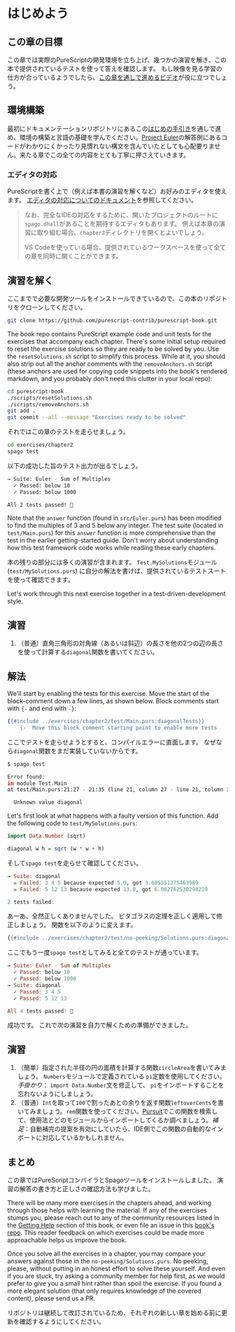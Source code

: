 # はじめよう

## この章の目標

この章では実際のPureScriptの開発環境を立ち上げ、幾つかの演習を解き、この本で提供されているテストを使って答えを確認します。
もし映像を見る学習の仕方が合っているようでしたら、[この章を通しで進めるビデオ](https://www.youtube.com/watch?v=GPjPwb6d-70)が役に立つでしょう。

## 環境構築

最初にドキュメンテーションリポジトリにあるこの[はじめの手引き](https://github.com/purescript/documentation/blob/master/guides/Getting-Started.md)を通しで進め、環境の構築と言語の基礎を学んでください。[Project
Euler](http://projecteuler.net/problem=1)の解答例にあるコードがわかりにくかったり見慣れない構文を含んでいたとしても心配要りません。来たる章でこの全ての内容をとても丁寧に押さえていきます。

### エディタの対応

PureScriptを書く上で（例えば本書の演習を解くなど）お好みのエディタを使えます。
[エディタの対応についてのドキュメント](https://github.com/purescript/documentation/blob/master/ecosystem/Editor-and-tool-support.md#editor-support)を参照してください。

> なお、完全なIDEの対応をするために、開いたプロジェクトのルートに`spago.dhall`があることを期待するエディタもあります。
> 例えば本章の演習に取り組む場合、`chapter2`ディレクトリを開くとよいでしょう。
>
> VS Codeを使っている場合、提供されているワークスペースを使って全ての章を同時に開くことができます。

## 演習を解く

ここまでで必要な開発ツールをインストールできているので、この本のリポジトリをクローンしてください。

```sh
git clone https://github.com/purescript-contrib/purescript-book.git
```

The book repo contains PureScript example code and unit tests for the
exercises that accompany each chapter. There's some initial setup required
to reset the exercise solutions so they are ready to be solved by you. Use
the `resetSolutions.sh` script to simplify this process. While at it, you
should also strip out all the anchor comments with the `removeAnchors.sh`
script (these anchors are used for copying code snippets into the book's
rendered markdown, and you probably don't need this clutter in your local
repo):

```sh
cd purescript-book
./scripts/resetSolutions.sh
./scripts/removeAnchors.sh
git add .
git commit --all --message "Exercises ready to be solved"
```

それではこの章のテストを走らせましょう。

```sh
cd exercises/chapter2
spago test
```

以下の成功した旨のテスト出力が出るでしょう。

```sh
→ Suite: Euler - Sum of Multiples
  ✓ Passed: below 10
  ✓ Passed: below 1000

All 2 tests passed! 🎉
```

Note that the `answer` function (found in `src/Euler.purs`) has been
modified to find the multiples of 3 and 5 below any integer. The test suite
(located in `test/Main.purs`) for this `answer` function is more
comprehensive than the test in the earlier getting-started guide. Don't
worry about understanding how this test framework code works while reading
these early chapters.

本の残りの部分には多くの演習が含まれます。
`Test.MySolutions`モジュール (`test/MySolutions.purs`)
に自分の解法を書けば、提供されているテストスートを使って確認できます。

Let's work through this next exercise together in a test-driven-development
style.

## 演習

1. （普通）直角三角形の対角線（あるいは斜辺）の長さを他の2つの辺の長さを使って計算する`diagonal`関数を書いてください。

## 解法

We'll start by enabling the tests for this exercise. Move the start of the
block-comment down a few lines, as shown below. Block comments start with
`{-` and end with `-}`:

```hs
{{#include ../exercises/chapter2/test/Main.purs:diagonalTests}}
    {-  Move this block comment starting point to enable more tests
```

ここでテストを走らせようとすると、コンパイルエラーに直面します。
なぜなら`diagonal`関数をまだ実装していないからです。

```sh
$ spago test

Error found:
in module Test.Main
at test/Main.purs:21:27 - 21:35 (line 21, column 27 - line 21, column 35)

  Unknown value diagonal
```

Let's first look at what happens with a faulty version of this function. Add
the following code to `test/MySolutions.purs`:

```hs
import Data.Number (sqrt)

diagonal w h = sqrt (w * w + h)
```

そして`spago test`を走らせて確認してください。

```hs
→ Suite: diagonal
  ☠ Failed: 3 4 5 because expected 5.0, got 3.605551275463989
  ☠ Failed: 5 12 13 because expected 13.0, got 6.082762530298219

2 tests failed:
```

あーあ、全然正しくありませんでした。
ピタゴラスの定理を正しく適用して修正しましょう。
関数を以下のように変えます。

```hs
{{#include ../exercises/chapter2/test/no-peeking/Solutions.purs:diagonal}}
```

ここでもう一度`spago test`としてみると全てのテストが通っています。

```hs
→ Suite: Euler - Sum of Multiples
  ✓ Passed: below 10
  ✓ Passed: below 1000
→ Suite: diagonal
  ✓ Passed: 3 4 5
  ✓ Passed: 5 12 13

All 4 tests passed! 🎉
```

成功です。
これで次の演習を自力で解くための準備ができました。

## 演習

 1. （簡単）指定された半径の円の面積を計算する関数`circleArea`を書いてみましょう。
    `Numbers`モジュールで定義されている `pi`定数を使用してください。
    *手掛かり*： `import Data.Number`文を修正して、 `pi`をインポートすることを忘れないようにしましょう。
 1. （普通）`Int`を取って`100`で割ったあとの余りを返す関数`leftoverCents`を書いてみましょう。`rem`関数を使ってください。[Pursuit](https://pursuit.purescript.org/)でこの関数を検索して、使用法とどのモジュールからインポートしてくるか調べましょう。*補足*：自動補完の提案を有効にしていたら、IDE側でこの関数の自動的なインポートに対応しているかもしれません。

## まとめ

この章ではPureScriptコンパイラとSpagoツールをインストールしました。
演習の解答の書き方と正しさの確認方法も学びました。

There will be many more exercises in the chapters ahead, and working through
those helps with learning the material. If any of the exercises stumps you,
please reach out to any of the community resources listed in the [Getting
Help](https://book.purescript.org/chapter1.html#getting-help) section of
this book, or even file an issue in this [book's
repo](https://github.com/purescript-contrib/purescript-book/issues). This
reader feedback on which exercises could be made more approachable helps us
improve the book.

Once you solve all the exercises in a chapter, you may compare your answers
against those in the `no-peeking/Solutions.purs`. No peeking, please,
without putting in an honest effort to solve these yourself. And even if you
are stuck, try asking a community member for help first, as we would prefer
to give you a small hint rather than spoil the exercise. If you found a more
elegant solution (that only requires knowledge of the covered content),
please send us a PR.

リポジトリは継続して改訂されているため、それぞれの新しい章を始める前に更新を確認するようにしてください。
